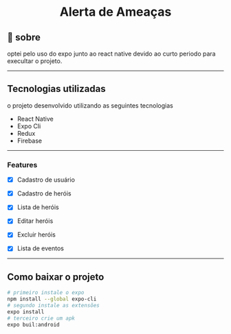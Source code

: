 <H1 align='center'>Alerta de Ameaças</H1>

## 📖 sobre

optei pelo uso do expo junto ao react native devido ao curto periodo para execultar o projeto.

___

## Tecnologias utilizadas

o projeto desenvolvido utilizando as seguintes tecnologias
- React Native
- Expo Cli
- Redux
- Firebase
___

### Features

- [x] Cadastro de usuário
- [x] Cadastro de heróis
- [x] Lista de heróis
- [x] Editar heróis
- [x] Excluir heróis
- [x] Lista de eventos


___

## Como baixar o projeto
 


```bash 
# primeiro instale o expo
npm install --global expo-cli
# segundo instale as extensões
expo install 
# terceiro crie um apk
expo buil:android


